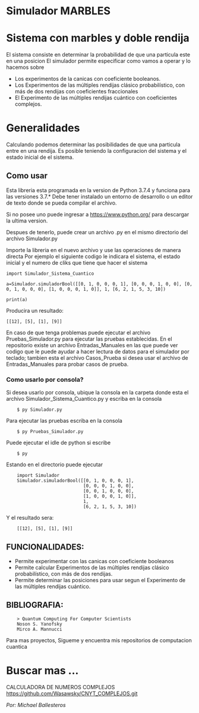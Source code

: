 # Simulador MARBLES
# Sistema con marbles y doble rendija

El sistema consiste en determinar la probabilidad de que una particula este en una posicion
El simulador permite especificar como vamos a operar y lo hacemos sobre

- Los experimentos de la canicas con coeficiente booleanos.
- Los Experimentos de las múltiples rendijas clásico probabilístico, con más de dos rendijas con coeficientes fraccionales
- El Experimento de las múltiples rendijas cuántico con coeficientes complejos.

# Generalidades

Calculando podemos determinar las posibilidades de que una particula entre en una rendija. Es posible teniendo la configuracion del sistema y el estado inicial de el sistema.

## Como usar

Esta libreria esta programada en la version de Python 3.7.4 y funciona para las versiones 3.7.* 
Debe tener instalado un entorno de desarrollo o un editor de texto donde se pueda compilar el archivo.

Si no posee uno puede ingresar a https://www.python.org/ para descargar la ultima version.


Despues de tenerlo, puede crear un archivo .py en el mismo directorio del archivo Simulador.py

Importe la libreria en el nuevo archivo y use las operaciones de manera directa
Por ejemplo el siguiente codigo le indicara el sistema, el estado inicial y el numero de cliks que tiene que hacer el sistema

`import Simulador_Sistema_Cuantico`

`a=Simulador.simuladorBool([[0, 1, 0, 0, 0, 1],
                           [0, 0, 0, 1, 0, 0],
                           [0, 0, 1, 0, 0, 0],
                           [1, 0, 0, 0, 1, 0]],
                           1,
                           [6, 2, 1, 5, 3, 10])`

`print(a)`

Producira un resultado:

`[[12], [5], [1], [9]]`

En caso de que tenga problemas puede ejecutar el archivo Pruebas_Simulador.py para ejecutar las pruebas establecidas.
En el repositorio existe un archivo Entradas_Manuales en las que puede ver codigo que le puede ayudar a hacer lectura de datos para el simulador por teclado; tambien esta el archivo Casos_Prueba si desea usar el archivo de Entradas_Manuales para probar casos de prueba.

### Como usarlo por consola?

Si desea usarlo por consola, ubique la consola en la carpeta donde esta el archivo Simulador_Sistema_Cuantico.py y escriba en la consola

        $ py Simulador.py

Para ejecutar las pruebas escriba en la consola

        $ py Pruebas_Simulador.py
        
Puede ejecutar el idle de python si escribe

        $ py

Estando en el directorio puede ejecutar 

        import Simulador
        Simulador.simuladorBool([[0, 1, 0, 0, 0, 1],
                                 [0, 0, 0, 1, 0, 0],
                                 [0, 0, 1, 0, 0, 0],
                                 [1, 0, 0, 0, 1, 0]],
                                 1,
                                 [6, 2, 1, 5, 3, 10])
 
Y el resultado sera:

        [[12], [5], [1], [9]]

## FUNCIONALIDADES:

- Permite experimentar con las canicas con coeficiente booleanos
- Permite calcular Experimentos de las múltiples rendijas clásico probabilístico, con más de dos rendijas.
- Permite determinar las posiciones para usar segun el Experimento de las múltiples rendijas cuántico.


## BIBLIOGRAFIA:


        > Quantum Computing For Computer Scientists 
        Noson S. Yanofsky 
        Mirco A. Mannucci
    
Para mas proyectos, Sigueme y encuentra mis repositorios de computacion cuantica
# Buscar mas ...
CALCULADORA DE NUMEROS COMPLEJOS 
https://github.com/Wasawsky/CNYT_COMPLEJOS.git


*Por: Michael Ballesteros*

